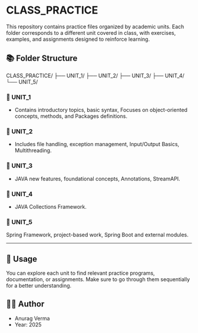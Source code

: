 # CLASS_PRACTICE

This repository contains practice files organized by academic units. Each folder corresponds to a different unit covered in class, with exercises, examples, and assignments designed to reinforce learning.

## 📚 Folder Structure

CLASS_PRACTICE/
├── UNIT_1/
├── UNIT_2/
├── UNIT_3/
├── UNIT_4/
└── UNIT_5/


### 🔹 UNIT_1
   - Contains introductory topics, basic syntax, Focuses on object-oriented concepts, methods, and Packages definitions.

### 🔹 UNIT_2
   - Includes file handling, exception management, Input/Output Basics, Multithreading.

### 🔹 UNIT_3
   - JAVA new features, foundational concepts, Annotations, StreamAPI.

### 🔹 UNIT_4
   - JAVA Collections Framework.

### 🔹 UNIT_5
Spring Framework, project-based work, Spring Boot and external modules.

---

## 📌 Usage

You can explore each unit to find relevant practice programs, documentation, or assignments. Make sure to go through them sequentially for a better understanding.


## 🧑‍💻 Author
  - Anurag Verma 
  - Year: 2025  